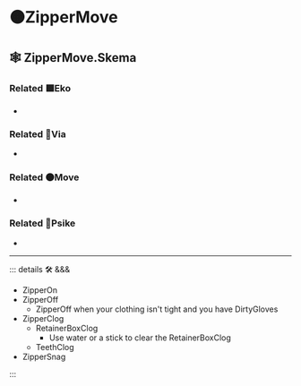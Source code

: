 # 🟠<move>ZipperMove</move>

## 🕸 ZipperMove.Skema

### Related 🟩<eko>Eko</eko>

-

### Related 🔻<via>Via</via>

-

### Related 🟠<move>Move</move>

-

### Related 💜<psike>Psike</psike>

-

---

<!-- =================================================== -->
<!-- =================================================== -->
<!-- =================================================== -->
<!-- =================================================== -->
<!-- =================================================== -->
::: details 🛠 <dev>&&&</dev>

- ZipperOn
- ZipperOff
    - ZipperOff when your clothing isn't tight and you have DirtyGloves
- ZipperClog
    - RetainerBoxClog
        - Use water or a stick to clear the RetainerBoxClog
    - TeethClog
- ZipperSnag

:::
